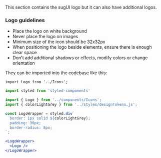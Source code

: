 This section contains the sugUI logo but it can also have additional logos.

### Logo guidelines

- Place the logo on white background
- Never place the logo on images
- Minimum size of the icon should be 32x32px
- When positioning the logo beside elements, ensure there is enough clear space
- Don't add additional shadows or effects, modify colors or change orientation

They can be imported into the codebase like this:

`import Logo from '../Icons';`

```jsx noeditor
import styled from 'styled-components'

import { Logo } from '../components/Icons';
import { colorLightGrey } from '../styles/designTokens.js';

const LogoWrapper = styled.div`
  border: 1px solid ${colorLightGrey};
  padding: 30px;
  border-radius: 8px;
`;

<LogoWrapper>
  <Logo />
</LogoWrapper>
```
